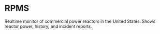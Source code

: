 # RPMS
Realtime monitor of commercial power reactors in the United States. Shows reactor power, history, and incident reports.
